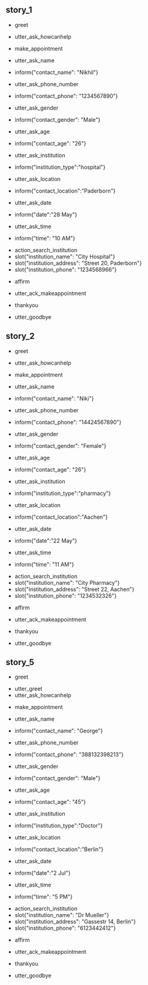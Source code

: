 ## story_1
* greet
 - utter_ask_howcanhelp
* make_appointment
 - utter_ask_name
* inform{"contact_name": "Nikhil"}
 - utter_ask_phone_number
* inform{"contact_phone": "1234567890"}
 - utter_ask_gender
* inform{"contact_gender": "Male"}
 - utter_ask_age
* inform{"contact_age": "26"}
 - utter_ask_institution
* inform{"institution_type":"hospital"}
 - utter_ask_location
* inform{"contact_location":"Paderborn"}
 - utter_ask_date
* inform{"date":"28 May"}
 - utter_ask_time
* inform{"time": "10 AM"}
 - action_search_institution
 - slot{"institution_name": "City Hospital"}
 - slot{"institution_address": "Street 20, Paderborn"}
 - slot{"institution_phone": "1234568966"}
* affirm
 - utter_ack_makeappointment
* thankyou
 - utter_goodbye
 
 ## story_2
* greet
 - utter_ask_howcanhelp
* make_appointment
 - utter_ask_name
* inform{"contact_name": "Niki"}
 - utter_ask_phone_number
* inform{"contact_phone": "14424567890"}
 - utter_ask_gender
* inform{"contact_gender": "Female"}
 - utter_ask_age
* inform{"contact_age": "26"}
 - utter_ask_institution
* inform{"institution_type":"pharmacy"}
 - utter_ask_location
* inform{"contact_location":"Aachen"}
 - utter_ask_date
* inform{"date":"22 May"}
 - utter_ask_time
* inform{"time": "11 AM"}
 - action_search_institution
 - slot{"institution_name": "City Pharmacy"}
 - slot{"institution_address": "Street 22, Aachen"}
 - slot{"institution_phone": "1234532326"}
* affirm
 - utter_ack_makeappointment
* thankyou
 - utter_goodbye


 ## story_5
* greet
 - utter_greet
 - utter_ask_howcanhelp
* make_appointment
 - utter_ask_name
* inform{"contact_name": "George"}
 - utter_ask_phone_number
* inform{"contact_phone": "388132398213"}
 - utter_ask_gender
* inform{"contact_gender": "Male"}
 - utter_ask_age
* inform{"contact_age": "45"}
 - utter_ask_institution
* inform{"institution_type":"Doctor"}
 - utter_ask_location
* inform{"contact_location":"Berlin"}
 - utter_ask_date
* inform{"date":"2 Jul"}
 - utter_ask_time
* inform{"time": "5 PM"}
 - action_search_institution
 - slot{"institution_name": "Dr Mueller"}
 - slot{"institution_address": "Gassestr 14, Berlin"}
 - slot{"institution_phone": "6123442412"}
* affirm
 - utter_ack_makeappointment
* thankyou
 - utter_goodbye
